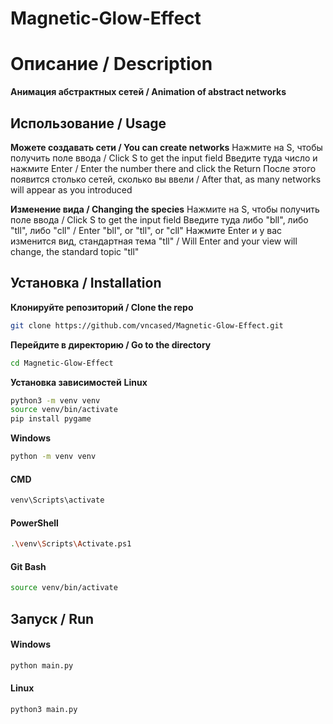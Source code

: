 # Magnetic-Glow-Effect

# Описание / Description
**Анимация абстрактных сетей / Animation of abstract networks**
## Использование / Usage
**Можете создавать сети / You can create networks**
Нажмите на S, чтобы получить поле ввода / Click S to get the input field
Введите туда число и нажмите Enter / Enter the number there and click the Return
После этого появится столько сетей, сколько вы ввели / After that, as many networks will appear as you introduced

**Изменение вида / Changing the species**
Нажмите на S, чтобы получить поле ввода / Click S to get the input field
Введите туда либо "bll", либо "tll", либо "cll" / Enter "bll", or "tll", or "cll"
Нажмите Enter и у вас изменится вид, стандартная тема "tll" / Will Enter and your view will change, the standard topic "tll" 

## Установка / Installation

**Клонируйте репозиторий / Clone the repo**
```bash
git clone https://github.com/vncased/Magnetic-Glow-Effect.git
```
**Перейдите в директорию / Go to the directory**
```bash
cd Magnetic-Glow-Effect
```
**Установка зависимостей**
**Linux**
```bash
python3 -m venv venv
source venv/bin/activate
pip install pygame
```

**Windows**
```bash
python -m venv venv
```
#### CMD
```bash
venv\Scripts\activate
```
#### PowerShell
```bash
.\venv\Scripts\Activate.ps1
```
#### Git Bash
```bash
source venv/bin/activate
```
## Запуск / Run
#### Windows
```bash
python main.py
```
#### Linux
```bash
python3 main.py
```
